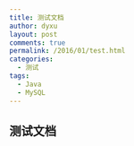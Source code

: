 ```yaml
---
title: 测试文档
author: dyxu
layout: post
comments: true
permalink: /2016/01/test.html
categories:
  - 测试
tags:
  - Java
  - MySQL
---
```


## 测试文档
